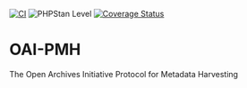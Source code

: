 [![CI](https://github.com/pslits/oai-pmh/actions/workflows/php-tests.yml/badge.svg)](https://github.com/pslits/oai-pmh/actions)
![PHPStan Level](https://img.shields.io/badge/PHPStan-Level%208-brightgreen)
[![Coverage Status](https://coveralls.io/repos/github/pslits/oai-pmh/badge.svg?branch=main)](https://coveralls.io/github/pslits/oai-pmh?branch=main)

# OAI-PMH
The Open Archives Initiative Protocol for Metadata Harvesting
